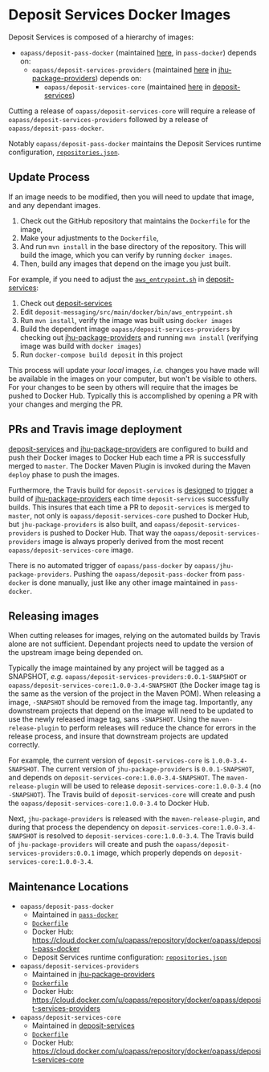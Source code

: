 # Deposit Services Docker Images

Deposit Services is composed of a hierarchy of images:

* `oapass/deposit-pass-docker` (maintained [here](./Dockerfile), in `pass-docker`) depends on:
    * `oapass/deposit-services-providers` (maintained [here][0] in [jhu-package-providers][1]) depends on:
        * `oapass/deposit-services-core` (maintained [here][2] in [deposit-services][3])

Cutting a release of `oapass/deposit-services-core` will require a release of `oapass/deposit-services-providers` followed by a release of `oapass/deposit-pass-docker`.

Notably `oapass/deposit-pass-docker` maintains the Deposit Services runtime configuration, [`repositories.json`][6].

## Update Process
        
If an image needs to be modified, then you will need to update that image, and any dependant images.

1. Check out the GitHub repository that maintains the `Dockerfile` for the image,
1. Make your adjustments to the `Dockerfile`, 
1. And run `mvn install` in the base directory of the repository.  This will build the image, which you can verify by running `docker images`.
1. Then, build any images that depend on the image you just built.

For example, if you need to adjust the [`aws_entrypoint.sh`][4] in [deposit-services][3]:
1. Check out [deposit-services][3]
2. Edit `deposit-messaging/src/main/docker/bin/aws_entrypoint.sh`
3. Run `mvn install`, verify the image was built using `docker images`
4. Build the dependent image `oapass/deposit-services-providers` by checking out [jhu-package-providers][1] and running `mvn install` (verifying image was build with `docker images`)
5. Run `docker-compose build deposit` in this project

This process will update your _local_ images, _i.e._ changes you have made will be available in the images on your computer, but won't be visible to others.  For your changes to be seen by others will require that the images be pushed to Docker Hub.  Typically this is accomplished by opening a PR with your changes and merging the PR.

## PRs and Travis image deployment

[deposit-services][3] and [jhu-package-providers][1] are configured to build and push their Docker images to Docker Hub each time a PR is successfully merged to `master`.  The Docker Maven Plugin is invoked during the Maven `deploy` phase to push the images.

Furthermore, the Travis build for `deposit-services` is [designed][7] to [trigger][8] a build of [jhu-package-providers][1] each time `deposit-services` successfully builds.  This insures that each time a PR to `deposit-services` is merged to `master`, not only is `oapass/deposit-services-core` pushed to Docker Hub, but `jhu-package-providers` is also built, and `oapass/deposit-services-providers` is pushed to Docker Hub.  That way the `oapass/deposit-services-providers` image is always properly derived from the most recent `oapass/deposit-services-core` image.

There is no automated trigger of `oapass/pass-docker` by `oapass/jhu-package-providers`.  Pushing the `oapass/deposit-pass-docker` from `pass-docker` is done manually, just like any other image maintained in `pass-docker`.

## Releasing images

When cutting releases for images, relying on the automated builds by Travis alone are not sufficient.  Dependant projects need to update the version of the upstream image being depended on.  

Typically the image maintained by any project will be tagged as a SNAPSHOT, _e.g._ `oapass/deposit-services-providers:0.0.1-SNAPSHOT` or `oapass/deposit-services-core:1.0.0-3.4-SNAPSHOT` (the Docker image tag is the same as the version of the project in the Maven POM).  When releasing a image, `-SNAPSHOT` should be removed from the image tag.  Importantly, any downstream projects that depend on the image will need to be updated to use the newly released image tag, sans `-SNAPSHOT`.  Using the `maven-release-plugin` to perform releases will reduce the chance for errors in the release process, and insure that downstream projects are updated correctly.

For example, the current version of `deposit-services-core` is `1.0.0-3.4-SNAPSHOT`.  The current version of `jhu-package-providers` is `0.0.1-SNAPSHOT`, and depends on `deposit-services-core:1.0.0-3.4-SNAPSHOT`.  The `maven-release-plugin` will be used to release `deposit-services-core:1.0.0-3.4` (no `-SNAPSHOT`).  The Travis build of `deposit-services-core` will create and push the `oapass/deposit-services-core:1.0.0-3.4` to Docker Hub.  

Next, `jhu-package-providers` is released with the `maven-release-plugin`, and during that process the dependency on `deposit-services-core:1.0.0-3.4-SNAPSHOT` is resolved to `deposit-services-core:1.0.0-3.4`.  The Travis build of `jhu-package-providers` will create and push the `oapass/deposit-services-providers:0.0.1` image, which properly depends on `deposit-services-core:1.0.0-3.4`.

## Maintenance Locations

* `oapass/deposit-pass-docker`
    * Maintained in [`pass-docker`][5]
    * [`Dockerfile`](./Dockerfile)
    * Docker Hub: https://cloud.docker.com/u/oapass/repository/docker/oapass/deposit-pass-docker
    * Deposit Services runtime configuration: [`repositories.json`][6]
* `oapass/deposit-services-providers`
    * Maintained in [jhu-package-providers][1]
    * [`Dockerfile`][0]
    * Docker Hub: https://cloud.docker.com/u/oapass/repository/docker/oapass/deposit-services-providers
* `oapass/deposit-services-core`
    * Maintained in [deposit-services][3]
    * [`Dockerfile`][2]
    * Docker Hub: https://cloud.docker.com/u/oapass/repository/docker/oapass/deposit-services-core
    
    


[0]: https://github.com/OA-PASS/jhu-package-providers/blob/master/provider-integration/src/main/docker/Dockerfile
[1]: https://github.com/OA-PASS/jhu-package-providers/
[2]: https://github.com/OA-PASS/deposit-services/blob/master/deposit-messaging/Dockerfile
[3]: https://github.com/OA-PASS/deposit-services/
[4]: https://github.com/OA-PASS/deposit-services/blob/master/deposit-messaging/src/main/docker/bin/aws_entrypoint.sh
[5]: https://github.com/OA-PASS/pass-docker/
[6]: ./repositories.json
[7]: https://github.com/OA-PASS/deposit-services/blob/master/.travis.yml#L30
[8]: https://github.com/OA-PASS/deposit-services/blob/master/trigger-dependent-build